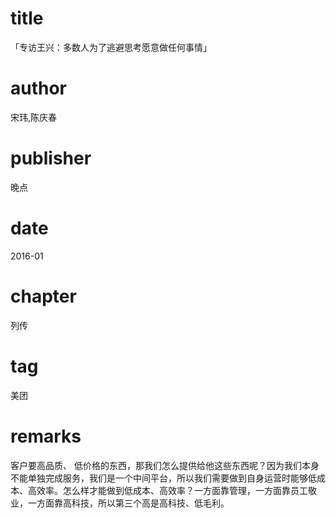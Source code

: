 # title
「专访王兴：多数人为了逃避思考愿意做任何事情」

# author
宋玮,陈庆春

# publisher
晚点

# date
2016-01

# chapter
列传

# tag
美团

# remarks
客户要高品质、 低价格的东西，那我们怎么提供给他这些东西呢？因为我们本身不能单独完成服务，我们是一个中间平台，所以我们需要做到自身运营时能够低成本、高效率。怎么样才能做到低成本、高效率？一方面靠管理，一方面靠员工敬业，一方面靠高科技，所以第三个高是高科技、低毛利。

